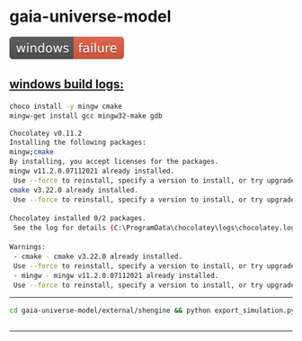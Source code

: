 
# gaia-universe-model

![windows-badge](windows-status.svg)

## [windows build logs:](https://github.com/mrsinho/shci)

        
```bash
choco install -y mingw cmake
mingw-get install gcc mingw32-make gdb
```

```bash
Chocolatey v0.11.2
Installing the following packages:
mingw;cmake
By installing, you accept licenses for the packages.
mingw v11.2.0.07112021 already installed.
 Use --force to reinstall, specify a version to install, or try upgrade.
cmake v3.22.0 already installed.
 Use --force to reinstall, specify a version to install, or try upgrade.

Chocolatey installed 0/2 packages. 
 See the log for details (C:\ProgramData\chocolatey\logs\chocolatey.log).

Warnings:
 - cmake - cmake v3.22.0 already installed.
 Use --force to reinstall, specify a version to install, or try upgrade.
 - mingw - mingw v11.2.0.07112021 already installed.
 Use --force to reinstall, specify a version to install, or try upgrade.

```

---

    
```bash
cd gaia-universe-model/external/shengine && python export_simulation.py gaia-universe-model SHARED ../../gaia-universe-model
```

```bash

```

---

    